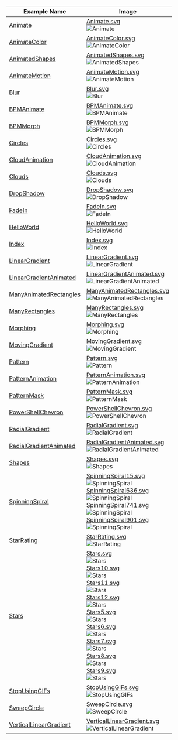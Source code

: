
|Example Name                                              |Image                                                                                                                                                                                                                                                                                                                                                                                                                                                                                                  |
|----------------------------------------------------------|-------------------------------------------------------------------------------------------------------------------------------------------------------------------------------------------------------------------------------------------------------------------------------------------------------------------------------------------------------------------------------------------------------------------------------------------------------------------------------------------------------|
|[Animate](Animate.PSSVG.ps1)                              |[Animate.svg](Animate.svg)<br/>![Animate](Animate.svg)                                                                                                                                                                                                                                                                                                                                                                                                                                                 |
|[AnimateColor](AnimateColor.PSSVG.ps1)                    |[AnimateColor.svg](AnimateColor.svg)<br/>![AnimateColor](AnimateColor.svg)                                                                                                                                                                                                                                                                                                                                                                                                                             |
|[AnimatedShapes](AnimatedShapes.PSSVG.ps1)                |[AnimatedShapes.svg](AnimatedShapes.svg)<br/>![AnimatedShapes](AnimatedShapes.svg)                                                                                                                                                                                                                                                                                                                                                                                                                     |
|[AnimateMotion](AnimateMotion.PSSVG.ps1)                  |[AnimateMotion.svg](AnimateMotion.svg)<br/>![AnimateMotion](AnimateMotion.svg)                                                                                                                                                                                                                                                                                                                                                                                                                         |
|[Blur](Blur.PSSVG.ps1)                                    |[Blur.svg](Blur.svg)<br/>![Blur](Blur.svg)                                                                                                                                                                                                                                                                                                                                                                                                                                                             |
|[BPMAnimate](BPMAnimate.PSSVG.ps1)                        |[BPMAnimate.svg](BPMAnimate.svg)<br/>![BPMAnimate](BPMAnimate.svg)                                                                                                                                                                                                                                                                                                                                                                                                                                     |
|[BPMMorph](BPMMorph.PSSVG.ps1)                            |[BPMMorph.svg](BPMMorph.svg)<br/>![BPMMorph](BPMMorph.svg)                                                                                                                                                                                                                                                                                                                                                                                                                                             |
|[Circles](Circles.PSSVG.ps1)                              |[Circles.svg](Circles.svg)<br/>![Circles](Circles.svg)                                                                                                                                                                                                                                                                                                                                                                                                                                                 |
|[CloudAnimation](CloudAnimation.PSSVG.ps1)                |[CloudAnimation.svg](CloudAnimation.svg)<br/>![CloudAnimation](CloudAnimation.svg)                                                                                                                                                                                                                                                                                                                                                                                                                     |
|[Clouds](Clouds.PSSVG.ps1)                                |[Clouds.svg](Clouds.svg)<br/>![Clouds](Clouds.svg)                                                                                                                                                                                                                                                                                                                                                                                                                                                     |
|[DropShadow](DropShadow.PSSVG.ps1)                        |[DropShadow.svg](DropShadow.svg)<br/>![DropShadow](DropShadow.svg)                                                                                                                                                                                                                                                                                                                                                                                                                                     |
|[FadeIn](FadeIn.PSSVG.ps1)                                |[FadeIn.svg](FadeIn.svg)<br/>![FadeIn](FadeIn.svg)                                                                                                                                                                                                                                                                                                                                                                                                                                                     |
|[HelloWorld](HelloWorld.PSSVG.ps1)                        |[HelloWorld.svg](HelloWorld.svg)<br/>![HelloWorld](HelloWorld.svg)                                                                                                                                                                                                                                                                                                                                                                                                                                     |
|[Index](Index.PSSVG.ps1)                                  |[Index.svg](Index.svg)<br/>![Index](Index.svg)                                                                                                                                                                                                                                                                                                                                                                                                                                                         |
|[LinearGradient](LinearGradient.PSSVG.ps1)                |[LinearGradient.svg](LinearGradient.svg)<br/>![LinearGradient](LinearGradient.svg)                                                                                                                                                                                                                                                                                                                                                                                                                     |
|[LinearGradientAnimated](LinearGradientAnimated.PSSVG.ps1)|[LinearGradientAnimated.svg](LinearGradientAnimated.svg)<br/>![LinearGradientAnimated](LinearGradientAnimated.svg)                                                                                                                                                                                                                                                                                                                                                                                     |
|[ManyAnimatedRectangles](ManyAnimatedRectangles.PSSVG.ps1)|[ManyAnimatedRectangles.svg](ManyAnimatedRectangles.svg)<br/>![ManyAnimatedRectangles](ManyAnimatedRectangles.svg)                                                                                                                                                                                                                                                                                                                                                                                     |
|[ManyRectangles](ManyRectangles.PSSVG.ps1)                |[ManyRectangles.svg](ManyRectangles.svg)<br/>![ManyRectangles](ManyRectangles.svg)                                                                                                                                                                                                                                                                                                                                                                                                                     |
|[Morphing](Morphing.PSSVG.ps1)                            |[Morphing.svg](Morphing.svg)<br/>![Morphing](Morphing.svg)                                                                                                                                                                                                                                                                                                                                                                                                                                             |
|[MovingGradient](MovingGradient.PSSVG.ps1)                |[MovingGradient.svg](MovingGradient.svg)<br/>![MovingGradient](MovingGradient.svg)                                                                                                                                                                                                                                                                                                                                                                                                                     |
|[Pattern](Pattern.PSSVG.ps1)                              |[Pattern.svg](Pattern.svg)<br/>![Pattern](Pattern.svg)                                                                                                                                                                                                                                                                                                                                                                                                                                                 |
|[PatternAnimation](PatternAnimation.PSSVG.ps1)            |[PatternAnimation.svg](PatternAnimation.svg)<br/>![PatternAnimation](PatternAnimation.svg)                                                                                                                                                                                                                                                                                                                                                                                                             |
|[PatternMask](PatternMask.PSSVG.ps1)                      |[PatternMask.svg](PatternMask.svg)<br/>![PatternMask](PatternMask.svg)                                                                                                                                                                                                                                                                                                                                                                                                                                 |
|[PowerShellChevron](PowerShellChevron.PSSVG.ps1)          |[PowerShellChevron.svg](PowerShellChevron.svg)<br/>![PowerShellChevron](PowerShellChevron.svg)                                                                                                                                                                                                                                                                                                                                                                                                         |
|[RadialGradient](RadialGradient.PSSVG.ps1)                |[RadialGradient.svg](RadialGradient.svg)<br/>![RadialGradient](RadialGradient.svg)                                                                                                                                                                                                                                                                                                                                                                                                                     |
|[RadialGradientAnimated](RadialGradientAnimated.PSSVG.ps1)|[RadialGradientAnimated.svg](RadialGradientAnimated.svg)<br/>![RadialGradientAnimated](RadialGradientAnimated.svg)                                                                                                                                                                                                                                                                                                                                                                                     |
|[Shapes](Shapes.PSSVG.ps1)                                |[Shapes.svg](Shapes.svg)<br/>![Shapes](Shapes.svg)                                                                                                                                                                                                                                                                                                                                                                                                                                                     |
|[SpinningSpiral](SpinningSpiral.PSSVG.ps1)                |[SpinningSpiral15.svg](SpinningSpiral15.svg)<br/>![SpinningSpiral](SpinningSpiral15.svg)<br/>[SpinningSpiral636.svg](SpinningSpiral636.svg)<br/>![SpinningSpiral](SpinningSpiral636.svg)<br/>[SpinningSpiral741.svg](SpinningSpiral741.svg)<br/>![SpinningSpiral](SpinningSpiral741.svg)<br/>[SpinningSpiral901.svg](SpinningSpiral901.svg)<br/>![SpinningSpiral](SpinningSpiral901.svg)                                                                                                               |
|[StarRating](StarRating.PSSVG.ps1)                        |[StarRating.svg](StarRating.svg)<br/>![StarRating](StarRating.svg)                                                                                                                                                                                                                                                                                                                                                                                                                                     |
|[Stars](Stars.PSSVG.ps1)                                  |[Stars.svg](Stars.svg)<br/>![Stars](Stars.svg)<br/>[Stars10.svg](Stars10.svg)<br/>![Stars](Stars10.svg)<br/>[Stars11.svg](Stars11.svg)<br/>![Stars](Stars11.svg)<br/>[Stars12.svg](Stars12.svg)<br/>![Stars](Stars12.svg)<br/>[Stars5.svg](Stars5.svg)<br/>![Stars](Stars5.svg)<br/>[Stars6.svg](Stars6.svg)<br/>![Stars](Stars6.svg)<br/>[Stars7.svg](Stars7.svg)<br/>![Stars](Stars7.svg)<br/>[Stars8.svg](Stars8.svg)<br/>![Stars](Stars8.svg)<br/>[Stars9.svg](Stars9.svg)<br/>![Stars](Stars9.svg)|
|[StopUsingGIFs](StopUsingGIFs.PSSVG.ps1)                  |[StopUsingGIFs.svg](StopUsingGIFs.svg)<br/>![StopUsingGIFs](StopUsingGIFs.svg)                                                                                                                                                                                                                                                                                                                                                                                                                         |
|[SweepCircle](SweepCircle.PSSVG.ps1)                      |[SweepCircle.svg](SweepCircle.svg)<br/>![SweepCircle](SweepCircle.svg)                                                                                                                                                                                                                                                                                                                                                                                                                                 |
|[VerticalLinearGradient](VerticalLinearGradient.PSSVG.ps1)|[VerticalLinearGradient.svg](VerticalLinearGradient.svg)<br/>![VerticalLinearGradient](VerticalLinearGradient.svg)                                                                                                                                                                                                                                                                                                                                                                                     |



